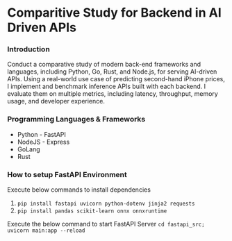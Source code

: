 # Comparitive Study for Backend in AI Driven APIs

### Introduction
Conduct a comparative study of modern back-end frameworks and languages, including Python, Go, Rust, and Node.js, for serving AI-driven APIs. Using a real-world use case of predicting second-hand iPhone prices, I implement and benchmark inference APIs built with each backend. I evaluate them on multiple metrics, including latency, throughput, memory usage, and developer experience.

### Programming Languages & Frameworks
<ul>
<li> Python - FastAPI </li>
<li> NodeJS - Express </li>
<li> GoLang </li>
<li> Rust </li>
</ul>

### How to setup FastAPI Environment
Execute below commands to install dependencies
1. ``` pip install fastapi uvicorn python-dotenv jinja2 requests ```
2. ``` pip install pandas scikit-learn onnx onnxruntime ```

Execute the below command to start FastAPI Server
``` cd fastapi_src; uvicorn main:app --reload  ```